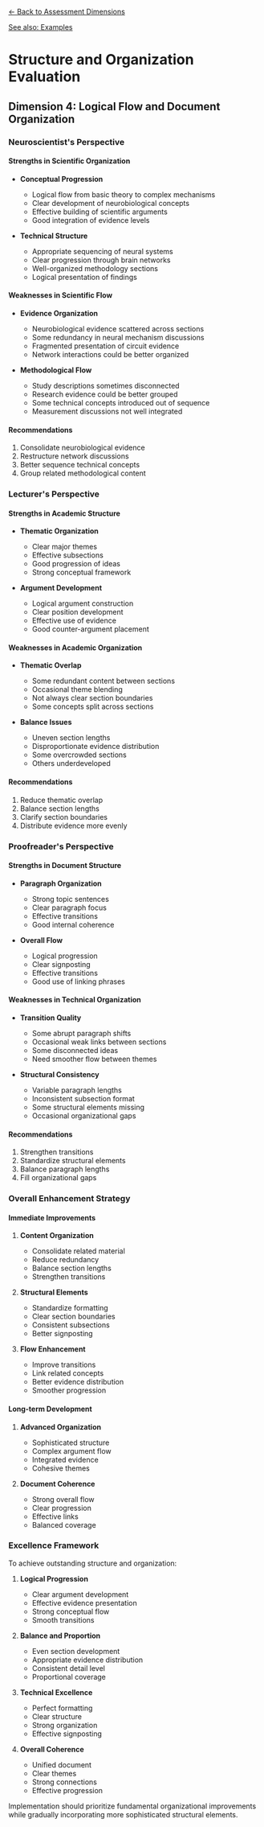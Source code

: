 [← Back to Assessment Dimensions](0-assessment-dimensions.md)

[See also: Examples](4-structure-organization-examples.md)

# Structure and Organization Evaluation
## Dimension 4: Logical Flow and Document Organization

### Neuroscientist's Perspective

#### Strengths in Scientific Organization
- **Conceptual Progression**
  - Logical flow from basic theory to complex mechanisms
  - Clear development of neurobiological concepts
  - Effective building of scientific arguments
  - Good integration of evidence levels

- **Technical Structure**
  - Appropriate sequencing of neural systems
  - Clear progression through brain networks
  - Well-organized methodology sections
  - Logical presentation of findings

#### Weaknesses in Scientific Flow
- **Evidence Organization**
  - Neurobiological evidence scattered across sections
  - Some redundancy in neural mechanism discussions
  - Fragmented presentation of circuit evidence
  - Network interactions could be better organized

- **Methodological Flow**
  - Study descriptions sometimes disconnected
  - Research evidence could be better grouped
  - Some technical concepts introduced out of sequence
  - Measurement discussions not well integrated

#### Recommendations
1. Consolidate neurobiological evidence
2. Restructure network discussions
3. Better sequence technical concepts
4. Group related methodological content

### Lecturer's Perspective

#### Strengths in Academic Structure
- **Thematic Organization**
  - Clear major themes
  - Effective subsections
  - Good progression of ideas
  - Strong conceptual framework

- **Argument Development**
  - Logical argument construction
  - Clear position development
  - Effective use of evidence
  - Good counter-argument placement

#### Weaknesses in Academic Organization
- **Thematic Overlap**
  - Some redundant content between sections
  - Occasional theme blending
  - Not always clear section boundaries
  - Some concepts split across sections

- **Balance Issues**
  - Uneven section lengths
  - Disproportionate evidence distribution
  - Some overcrowded sections
  - Others underdeveloped

#### Recommendations
1. Reduce thematic overlap
2. Balance section lengths
3. Clarify section boundaries
4. Distribute evidence more evenly

### Proofreader's Perspective

#### Strengths in Document Structure
- **Paragraph Organization**
  - Strong topic sentences
  - Clear paragraph focus
  - Effective transitions
  - Good internal coherence

- **Overall Flow**
  - Logical progression
  - Clear signposting
  - Effective transitions
  - Good use of linking phrases

#### Weaknesses in Technical Organization
- **Transition Quality**
  - Some abrupt paragraph shifts
  - Occasional weak links between sections
  - Some disconnected ideas
  - Need smoother flow between themes

- **Structural Consistency**
  - Variable paragraph lengths
  - Inconsistent subsection format
  - Some structural elements missing
  - Occasional organizational gaps

#### Recommendations
1. Strengthen transitions
2. Standardize structural elements
3. Balance paragraph lengths
4. Fill organizational gaps

### Overall Enhancement Strategy

#### Immediate Improvements
1. **Content Organization**
   - Consolidate related material
   - Reduce redundancy
   - Balance section lengths
   - Strengthen transitions

2. **Structural Elements**
   - Standardize formatting
   - Clear section boundaries
   - Consistent subsections
   - Better signposting

3. **Flow Enhancement**
   - Improve transitions
   - Link related concepts
   - Better evidence distribution
   - Smoother progression

#### Long-term Development
1. **Advanced Organization**
   - Sophisticated structure
   - Complex argument flow
   - Integrated evidence
   - Cohesive themes

2. **Document Coherence**
   - Strong overall flow
   - Clear progression
   - Effective links
   - Balanced coverage

### Excellence Framework

To achieve outstanding structure and organization:

1. **Logical Progression**
   - Clear argument development
   - Effective evidence presentation
   - Strong conceptual flow
   - Smooth transitions

2. **Balance and Proportion**
   - Even section development
   - Appropriate evidence distribution
   - Consistent detail level
   - Proportional coverage

3. **Technical Excellence**
   - Perfect formatting
   - Clear structure
   - Strong organization
   - Effective signposting

4. **Overall Coherence**
   - Unified document
   - Clear themes
   - Strong connections
   - Effective progression

Implementation should prioritize fundamental organizational improvements while gradually incorporating more sophisticated structural elements.
